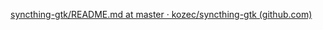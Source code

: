 
[syncthing-gtk/README.md at master · kozec/syncthing-gtk (github.com)](https://github.com/kozec/syncthing-gtk/blob/master/README.md)
